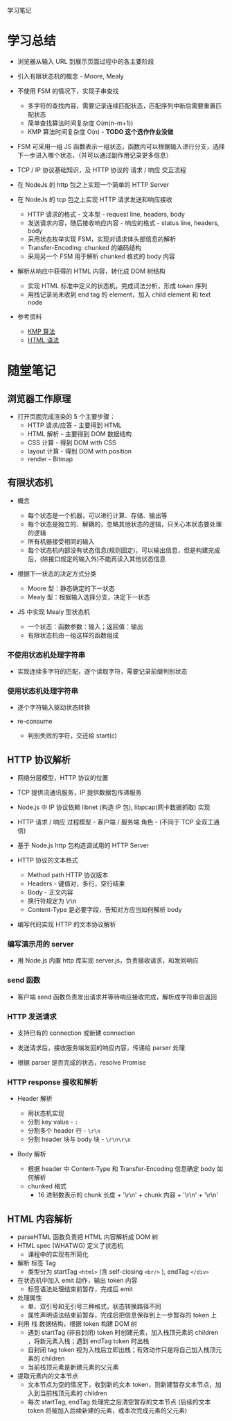 学习笔记

# 学习总结

- 浏览器从输入 URL 到展示页面过程中的各主要阶段

- 引入有限状态机的概念 - Moore, Mealy

- 不使用 FSM 的情况下，实现子串查找

  - 多字符的查找内容，需要记录连续匹配状态，匹配序列中断后需要重置匹配状态
  - 简单查找算法时间复杂度 O(m(n-m+1))
  - KMP 算法时间复杂度 O(n) - **TODO 这个选作作业没做**

- FSM 可采用一组 JS 函数表示一组状态，函数内可以根据输入进行分支，选择下一步进入哪个状态，（并可以通过副作用记录更多信息）

- TCP / IP 协议基础知识，及 HTTP 协议的 请求 / 响应 交互流程

- 在 NodeJs 的 http 包之上实现一个简单的 HTTP Server

- 在 NodeJs 的 tcp 包之上实现 HTTP 请求发送和响应接收

  - HTTP 请求的格式 - 文本型 - request line, headers, body
  - 发送请求内容，随后接收响应内容 - 响应的格式 - status line, headers, body
  - 采用状态枚举实现 FSM，实现对请求体头部信息的解析
  - Transfer-Encoding: chunked 的编码结构
  - 采用另一个 FSM 用于解析 chunked 格式的 body 内容

- 解析从响应中获得的 HTML 内容，转化成 DOM 树结构

  - 实现 HTML 标准中定义的状态机，完成词法分析，形成 token 序列
  - 用栈记录尚未收到 end tag 的 element，加入 child element 和 text node

- 参考资料
  - [KMP 算法](https://www.geeksforgeeks.org/kmp-algorithm-for-pattern-searching/)
  - [HTML 语法](https://html.spec.whatwg.org/multipage/syntax.html)

# 随堂笔记

## 浏览器工作原理

- 打开页面完成渲染的 5 个主要步骤：
  - HTTP 请求/应答 - 主要得到 HTML
  - HTML 解析 - 主要得到 DOM 数据结构
  - CSS 计算 - 得到 DOM with CSS
  - layout 计算 - 得到 DOM with position
  - render - Bitmap

## 有限状态机

- 概念

  - 每个状态是一个机器，可以进行计算、存储、输出等
  - 每个状态是独立的、解耦的，忽略其他状态的逻辑，只关心本状态要处理的逻辑
  - 所有机器接受相同的输入
  - 每个状态机内部没有状态信息(规则固定)，可以输出信息，但是构建完成后，(除接口规定的输入外)不能再读入其他状态信息

- 根据下一状态的决定方式分类

  - Moore 型：静态确定的下一状态
  - Mealy 型：根据输入选择分支，决定下一状态

- JS 中实现 Mealy 型状态机
  - 一个状态：函数参数：输入；返回值：输出
  - 有限状态机由一组这样的函数组成

### 不使用状态机处理字符串

- 实现连续多字符的匹配，逐个读取字符，需要记录前缀判别状态

### 使用状态机处理字符串

- 逐个字符输入驱动状态转换

- re-consume
  - 判别失败的字符，交还给 start(c)

## HTTP 协议解析

- 网络分层模型，HTTP 协议的位置

- TCP 提供流通讯服务，IP 提供数据包传递服务

- Node.js 中 IP 协议依赖 libnet (构造 IP 包), libpcap(网卡数据抓取) 实现

- HTTP 请求 / 响应 过程模型 - 客户端 / 服务端 角色 - (不同于 TCP 全双工通信)

- 基于 Node.js http 包构造调试用的 HTTP Server

- HTTP 协议的文本格式

  - Method path HTTP 协议版本
  - Headers - 键值对，多行，空行结束
  - Body - 正文内容
  - 换行符规定为 \r\n
  - Content-Type 是必要字段，告知对方应当如何解析 body

- 编写代码实现 HTTP 的文本协议解析

### 编写演示用的 server

- 用 Node.js 内置 http 库实现 server.js，负责接收请求，和发回响应

### send 函数

- 客户端 send 函数负责发出请求并等待响应接收完成，解析成字符串后返回

### HTTP 发送请求

- 支持已有的 connection 或新建 connection

- 发送请求后，接收服务端发回的响应内容，传递给 parser 处理

- 根据 parser 是否完成的状态，resolve Promise

### HTTP response 接收和解析

- Header 解析

  - 用状态机实现
  - 分割 key value - `:`
  - 分割多个 header 行 - `\r\n`
  - 分割 header 块与 body 块 - `\r\n\r\n`

- Body 解析

  - 根据 header 中 Content-Type 和 Transfer-Encoding 信息确定 body 如何解析
  - chunked 格式
    - 16 进制数表示的 chunk 长度 + '\r\n' + chunk 内容 + '\r\n' + '\r\n'

## HTML 内容解析

- parseHTML 函数负责把 HTML 内容解析成 DOM 树
- HTML spec (WHATWG) 定义了状态机
  - 课程中的实现有所简化
- 解析 标签 Tag
  - 类型分为 startTag `<html>` (含 self-closing `<br/>` ), endTag `</div>`
- 在状态机中加入 emit 动作，输出 token 内容
  - 标签语法处理结束前暂存，完成后 emit
- 处理属性
  - 单、双引号和无引号三种格式，状态转换路径不同
  - 属性声明语法结束前暂存，完成后把信息保存到上一步暂存的 token 上
- 利用 栈 数据结构，根据 token 构建 DOM 树
  - 遇到 startTag (非自封闭) token 时创建元素，加入栈顶元素的 children ，将新元素入栈；遇到 endTag token 时出栈
  - 自封闭 tag token 视为入栈后立即出栈；有效动作只是将自己加入栈顶元素的 children
  - 当前栈顶元素是新建元素的父元素
- 提取元素内的文本节点
  - 文本节点为空的情况下，收到新的文本 token，则新建暂存文本节点，加入到当前栈顶元素的 children
  - 每次 startTag, endTag 处理完之后清空暂存的文本节点 (后续的文本 token 将被加入后续新建的元素，或本次完成元素的父元素)
